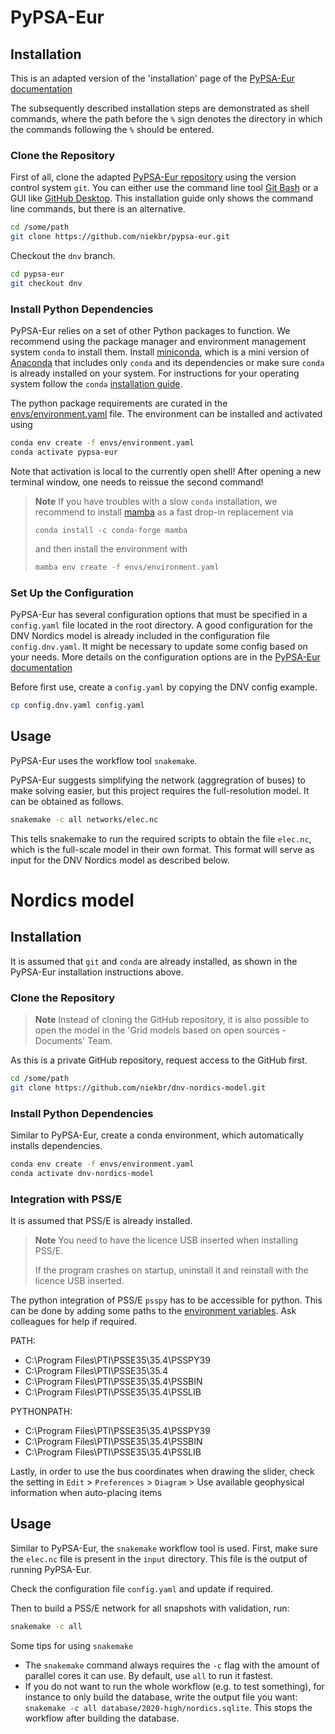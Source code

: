 # PyPSA-Eur
## Installation
This is an adapted version of the 'installation' page of the [PyPSA-Eur documentation](https://pypsa-eur.readthedocs.io/en/latest/installation.html)

The subsequently described installation steps are demonstrated as shell
commands, where the path before the `%` sign denotes the directory in
which the commands following the `%` should be entered.

### Clone the Repository
First of all, clone the adapted [PyPSA-Eur
repository](https://github.com/niekbr/pypsa-eur) using the version
control system `git`. You can either use the command line tool [Git Bash](https://git-scm.com/download/win) or a GUI like [GitHub Desktop](https://desktop.github.com).
This installation guide only shows the command line commands, but there is an alternative.

``` bash
cd /some/path
git clone https://github.com/niekbr/pypsa-eur.git
```

Checkout the `dnv` branch.
``` bash
cd pypsa-eur
git checkout dnv
```
### Install Python Dependencies

PyPSA-Eur relies on a set of other Python packages to function. We
recommend using the package manager and environment management system
`conda` to install them. Install
[miniconda](https://docs.conda.io/en/latest/miniconda.html), which is a
mini version of [Anaconda](https://www.anaconda.com/) that includes only
`conda` and its dependencies or make sure `conda` is already installed
on your system. For instructions for your operating system follow the
`conda` [installation
guide](https://docs.conda.io/projects/conda/en/latest/user-guide/install/).

The python package requirements are curated in the
[envs/environment.yaml](https://github.com/PyPSA/pypsa-eur/blob/master/envs/environment.yaml)
file. The environment can be installed and activated using

``` bash
conda env create -f envs/environment.yaml
conda activate pypsa-eur
```

Note that activation is local to the currently open shell! After opening
a new terminal window, one needs to reissue the second command!

> **Note**
> If you have troubles with a slow `conda` installation, we recommend to install [mamba](https://github.com/QuantStack/mamba) as a fast drop-in replacement via
> ```
> conda install -c conda-forge mamba
> ```
>
> and then install the environment with
> 
> ``` bash
> mamba env create -f envs/environment.yaml
> ```

###  Set Up the  Configuration

PyPSA-Eur has several configuration options that must be specified in a
`config.yaml` file located in the root directory. A good configuration for the DNV Nordics model is already included in
the configuration file `config.dnv.yaml`. It might be necessary to update some config based on your needs. 
More details on the configuration options are in the [PyPSA-Eur documentation](https://pypsa-eur.readthedocs.io/en/latest/configuration.html)

Before first use, create a `config.yaml` by copying the DNV config example.

``` bash
cp config.dnv.yaml config.yaml
```

## Usage
PyPSA-Eur uses the workflow tool `snakemake`. 

PyPSA-Eur suggests simplifying the network (aggregration of buses) to make solving easier, but this project requires the full-resolution model. It can be obtained as follows.
``` bash
snakemake -c all networks/elec.nc
```
This tells snakemake to run the required scripts to obtain the file `elec.nc`, which is the full-scale model in their own format. This format will serve as input for the DNV Nordics model as described below.

# Nordics model
## Installation
It is assumed that `git` and `conda` are already installed, as shown in the PyPSA-Eur installation instructions above.

### Clone the Repository
> **Note**
> Instead of cloning the GitHub repository, it is also possible to open the model in the 'Grid models based on open sources - Documents' Team.

As this is a private GitHub repository, request access to the GitHub first.
``` bash
cd /some/path
git clone https://github.com/niekbr/dnv-nordics-model.git
```

### Install Python Dependencies
Similar to PyPSA-Eur, create a conda environment, which automatically installs dependencies.

``` bash
conda env create -f envs/environment.yaml
conda activate dnv-nordics-model
```

### Integration with PSS/E
It is assumed that PSS/E is already installed.

> **Note**
> You need to have the licence USB inserted when installing PSS/E.
>
> If the program crashes on startup, uninstall it and reinstall with the licence USB inserted.

The python integration of PSS/E `psspy` has to be accessible for python. This can be done by adding some paths to the [environment variables](https://helpdeskgeek.com/windows-10/add-windows-path-environment-variable/). Ask colleagues for help if required.

PATH:
- C:\Program Files\PTI\PSSE35\35.4\PSSPY39
- C:\Program Files\PTI\PSSE35\35.4
- C:\Program Files\PTI\PSSE35\35.4\PSSBIN
- C:\Program Files\PTI\PSSE35\35.4\PSSLIB

PYTHONPATH:
- C:\Program Files\PTI\PSSE35\35.4\PSSPY39
- C:\Program Files\PTI\PSSE35\35.4\PSSBIN
- C:\Program Files\PTI\PSSE35\35.4\PSSLIB

Lastly, in order to use the bus coordinates when drawing the slider, check the setting in `Edit` > `Preferences` > `Diagram` > Use available geophysical information when auto-placing items

## Usage
Similar to PyPSA-Eur, the `snakemake` workflow tool is used. First, make sure the `elec.nc` file is present in the `input` directory. This file is the output of running PyPSA-Eur.

Check the configuration file `config.yaml` and update if required.

Then to build a PSS/E network for all snapshots with validation, run:

``` bash
snakemake -c all
```

Some tips for using `snakemake`
- The `snakemake` command always requires the `-c` flag with the amount of parallel cores it can use. By default, use `all` to run it fastest.
- If you do not want to run the whole workflow (e.g. to test something), for instance to only build the database, write the output file you want: `snakemake -c all database/2020-high/nordics.sqlite`. This stops the workflow after building the database.